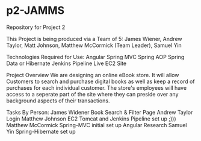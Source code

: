 # p2-JAMMS
Repository for Project 2

This Project is being produced via a Team of 5:
  James Wiener,
  Andrew Taylor,
  Matt Johnson,
  Matthew McCormick (Team Leader),
  Samuel Yin


Technologies Required for Use:
  Angular
  Spring MVC
  Spring AOP
  Spring Data or Hibernate
  Jenkins Pipeline
  Live EC2 Site
  

Project Overview
We are designing an online eBook store.
It will allow Customers to search and purchase digital books as well as keep a record of purchases for each individual customer.
The store's employees will have access to a seperate part of the site where they can preside over any background aspects of their transactions.


Tasks By Person:
James Widener
  Book Search & Filter Page
Andrew Taylor
  Login
Matthew Johnson
  EC2 Tomcat and Jenkins Pipeline set up ;))) 
Matthew McCormick
  Spring-MVC initial set up
  Angular Research
Samuel Yin
  Spring-Hibernate set up  

